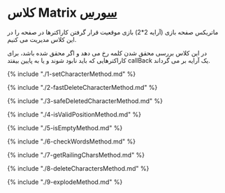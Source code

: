 <h1>
کلاس Matrix
<a class="ext-link" href="module-classes_Matrix.html" >سورس</a>
</h1>

ماتریکس صفحه بازی (آرایه 2\*2) بازی موقعیت قرار گرفتن کاراکترها در صفحه را در این کلاس مدیریت می کنیم.

در این کلاس بررسی محقق شدن کلمه رخ می دهد و اگر محقق شده باشد، برای کاراکترهایی که باید نابود شوند و یا به پایین بیفتد callBack یک آرایه بر می گرداند.

{% include "./1-setCharacterMethod.md" %}

{% include "./2-fastDeleteCharacterMethod.md" %}

{% include "./3-safeDeletedCharacterMethod.md" %}

{% include "./4-isValidPositionMethod.md" %}

{% include "./5-isEmptyMethod.md" %}

{% include "./6-checkWordsMethod.md" %}

{% include "./7-getRailingCharsMethod.md" %}

{% include "./8-deleteCharactersMethod.md" %}

{% include "./9-explodeMethod.md" %}
